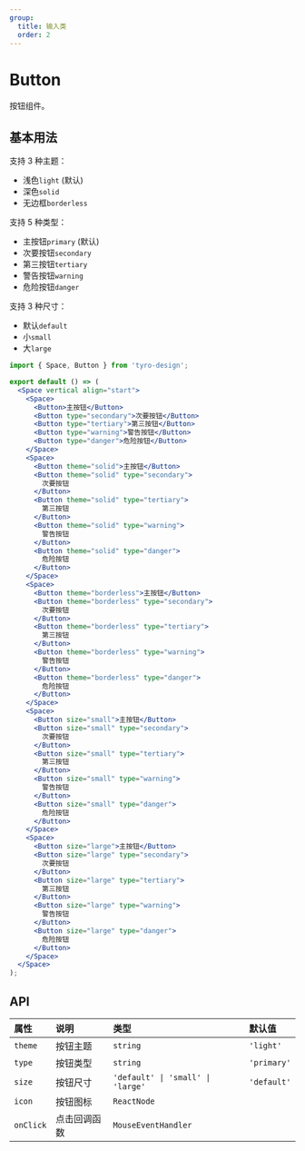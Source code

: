 ```yaml
---
group:
  title: 输入类
  order: 2
---
```


# Button

按钮组件。

## 基本用法

支持 3 种主题：

- 浅色`light` (默认)
- 深色`solid`
- 无边框`borderless`

支持 5 种类型：

- 主按钮`primary` (默认)
- 次要按钮`secondary`
- 第三按钮`tertiary`
- 警告按钮`warning`
- 危险按钮`danger`

支持 3 种尺寸：

- 默认`default`
- 小`small`
- 大`large`

```jsx
import { Space, Button } from 'tyro-design';

export default () => (
  <Space vertical align="start">
    <Space>
      <Button>主按钮</Button>
      <Button type="secondary">次要按钮</Button>
      <Button type="tertiary">第三按钮</Button>
      <Button type="warning">警告按钮</Button>
      <Button type="danger">危险按钮</Button>
    </Space>
    <Space>
      <Button theme="solid">主按钮</Button>
      <Button theme="solid" type="secondary">
        次要按钮
      </Button>
      <Button theme="solid" type="tertiary">
        第三按钮
      </Button>
      <Button theme="solid" type="warning">
        警告按钮
      </Button>
      <Button theme="solid" type="danger">
        危险按钮
      </Button>
    </Space>
    <Space>
      <Button theme="borderless">主按钮</Button>
      <Button theme="borderless" type="secondary">
        次要按钮
      </Button>
      <Button theme="borderless" type="tertiary">
        第三按钮
      </Button>
      <Button theme="borderless" type="warning">
        警告按钮
      </Button>
      <Button theme="borderless" type="danger">
        危险按钮
      </Button>
    </Space>
    <Space>
      <Button size="small">主按钮</Button>
      <Button size="small" type="secondary">
        次要按钮
      </Button>
      <Button size="small" type="tertiary">
        第三按钮
      </Button>
      <Button size="small" type="warning">
        警告按钮
      </Button>
      <Button size="small" type="danger">
        危险按钮
      </Button>
    </Space>
    <Space>
      <Button size="large">主按钮</Button>
      <Button size="large" type="secondary">
        次要按钮
      </Button>
      <Button size="large" type="tertiary">
        第三按钮
      </Button>
      <Button size="large" type="warning">
        警告按钮
      </Button>
      <Button size="large" type="danger">
        危险按钮
      </Button>
    </Space>
  </Space>
);
```

## API

| 属性      | 说明         | 类型                              | 默认值      |
| :-------- | :----------- | :-------------------------------- | :---------- |
| `theme`   | 按钮主题     | `string`                          | `'light'`   |
| `type`    | 按钮类型     | `string`                          | `'primary'` |
| `size`    | 按钮尺寸     | `'default' \| 'small' \| 'large'` | `'default'` |
| `icon`    | 按钮图标     | `ReactNode`                       |             |
| `onClick` | 点击回调函数 | `MouseEventHandler`               |             |
